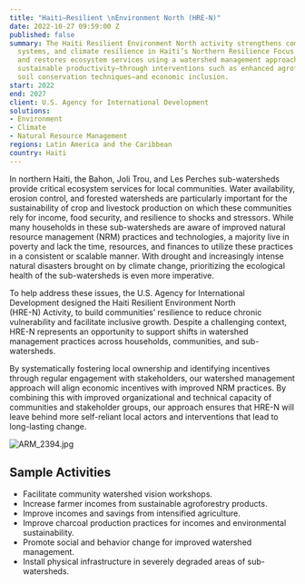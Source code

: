 ```yaml
---
title: "Haiti—Resilient \nEnvironment North (HRE-N)"
date: 2022-10-27 09:59:00 Z
published: false
summary: The Haiti Resilient Environment North activity strengthens communities, local
  systems, and climate resilience in Haiti’s Northern Resilience Focus Zone; it protects
  and restores ecosystem services using a watershed management approach that fosters
  sustainable productivity—through interventions such as enhanced agroforestry and
  soil conservation techniques—and economic inclusion.
start: 2022
end: 2027
client: U.S. Agency for International Development
solutions:
- Environment
- Climate
- Natural Resource Management
regions: Latin America and the Caribbean
country: Haiti
---
```


In northern Haiti, the Bahon, Joli Trou, and Les Perches sub-watersheds provide critical ecosystem services for local communities. Water availability, erosion control, and forested watersheds are particularly important for the sustainability of crop and livestock production on which these communities rely for income, food security, and resilience to shocks and stressors. While many households in these sub-watersheds are aware of improved natural resource management (NRM) practices and technologies, a majority live in poverty and lack the time, resources, and finances to utilize these practices in a consistent or scalable manner. With drought and increasingly intense natural disasters brought on by climate change, prioritizing the ecological health of the sub-watersheds is even more imperative. 

To help address these issues, the U.S. Agency for International Development designed the Haiti Resilient Environment North  
(HRE-N) Activity, to build communities’ resilience to reduce chronic vulnerability and facilitate inclusive growth. Despite a challenging context, HRE-N represents an opportunity to support shifts in watershed management practices across households, communities, and sub-watersheds. 

By systematically fostering local ownership and identifying incentives through regular engagement with stakeholders, our watershed management approach will align economic incentives with improved NRM practices. By combining this with improved organizational and technical capacity of communities and stakeholder groups, our approach ensures that HRE-N will leave behind more self-reliant local actors and interventions that lead to long-lasting change.  

![ARM_2394.jpg](/uploads/ARM_2394.jpg)

## Sample Activities

* Facilitate community watershed vision workshops.
* Increase farmer incomes from sustainable agroforestry products.
* Improve incomes and savings from intensified agriculture.
* Improve charcoal production practices for incomes and environmental sustainability. 
* Promote social and behavior change for improved watershed management.
* Install physical infrastructure in severely degraded areas of sub-watersheds.